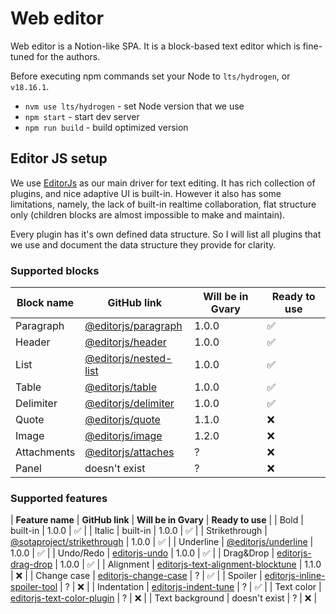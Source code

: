 # Web editor

Web editor is a Notion-like SPA. It is a block-based text editor which is fine-tuned for the authors.

Before executing npm commands set your Node to `lts/hydrogen`, or `v18.16.1`.

- `nvm use lts/hydrogen` - set Node version that we use
- `npm start` - start dev server
- `npm run build` - build optimized version

## Editor JS setup

We use [EditorJs](https://editorjs.io/) as our main driver for text editing. It has rich collection of plugins, and nice adaptive UI is built-in. However it also has some limitations, namely, the lack of built-in realtime collaboration, flat structure only (children blocks are almost impossible to make and maintain).

Every plugin has it's own defined data structure. So I will list all plugins that we use and document the data structure they provide for clarity.

### Supported blocks

| **Block name**   | **GitHub link**                                                                            | **Will be in Gvary** | **Ready to use** |
|------------------|--------------------------------------------------------------------------------------------|----------------------|------------------|
| Paragraph        | [@editorjs/paragraph](https://github.com/editor-js/paragraph)                              |                1.0.0 |         ✅        |
| Header           | [@editorjs/header ](https://github.com/editor-js/header)                                   |                1.0.0 |         ✅        |
| List             | [@editorjs/nested-list](https://github.com/editor-js/nested-list)                          |                1.0.0 |         ✅        |
| Table            | [@editorjs/table](https://github.com/editor-js/table)                                      |                1.0.0 |         ✅        |
| Delimiter        | [@editorjs/delimiter](https://github.com/editor-js/delimiter)                              |                1.0.0 |         ✅        |
| Quote            | [@editorjs/quote](https://github.com/editor-js/quote)                                      |                1.1.0 |         ❌        |
| Image            | [@editorjs/image](https://github.com/editor-js/image)                                      |                1.2.0 |         ❌        |
| Attachments      | [@editorjs/attaches](https://github.com/editor-js/attaches)                                |                    ? |         ❌        |
| Panel            | doesn't exist                                                                              |                    ? |         ❌        |

### Supported features

| **Feature name** | **GitHub link**                                                                                      | **Will be in Gvary** | **Ready to use** |
| Bold             | built-in                                                                                             |                1.0.0 |         ✅        |
| Italic           | built-in                                                                                             |                1.0.0 |         ✅        |
| Strikethrough    | [@sotaproject/strikethrough](https://www.npmjs.com/package/@sotaproject/strikethrough)               |                1.0.0 |         ✅        |
| Underline        | [@editorjs/underline](https://github.com/editor-js/underline)                                        |                1.0.0 |         ✅        |
| Undo/Redo        | [editorjs-undo](https://github.com/kommitters/editorjs-undo)                                         |                1.0.0 |         ✅        |
| Drag&Drop        | [editorjs-drag-drop](https://github.com/kommitters/editorjs-drag-drop)                               |                1.0.0 |         ✅        |
| Alignment        | [editorjs-text-alignment-blocktune](https://www.npmjs.com/package/editorjs-text-alignment-blocktune) | 1.1.0                |         ❌        |
| Change case      | [editorjs-change-case](https://github.com/maziyank/editorjs-change-case)                             |                    ? |         ✅        |
| Spoiler          | [editorjs-inline-spoiler-tool](https://www.npmjs.com/package/editorjs-inline-spoiler-tool)           |                    ? |         ❌        |
| Indentation      | [editorjs-indent-tune](https://www.npmjs.com/package/editorjs-indent-tune)                           |                    ? |         ✅        |
| Text color       | [editorjs-text-color-plugin](https://www.npmjs.com/package/editorjs-text-color-plugin)               |                    ? |         ❌        |
| Text background  | doesn't exist                                                                                        |                    ? |         ❌        |